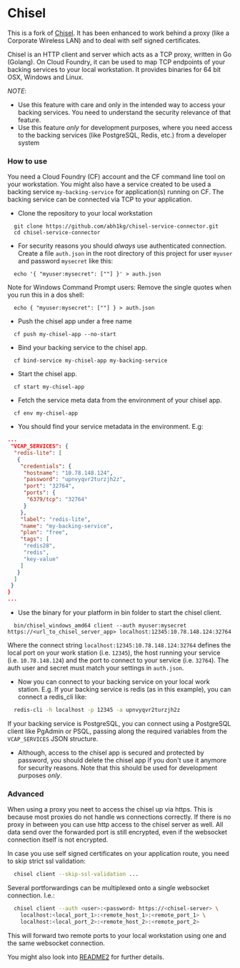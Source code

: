 # Chisel

This is a fork of [Chisel](https://github.com/morikat/chisel).
It has been enhanced to work behind a proxy (like a Corporate Wireless LAN) and to deal with self signed certificates.

Chisel is an HTTP client and server which acts as a TCP proxy, written in Go (Golang).
On Cloud Foundry, it can be used to map TCP endpoints of your backing services to your local workstation. It provides binaries for 64 bit OSX, Windows and Linux.

*NOTE*: 
- Use this feature with care and only in the intended way to access your backing services. You need to understand the security relevance of that feature. 
- Use this feature _only_ for development purposes, where you need access to the backing services (like PostgreSQL, Redis, etc.) from a developer system

### How to use

You need a Cloud Foundry (CF) account and the CF command line tool on your workstation.
You might also have a service created to be used a backing service `my-backing-service`
for application(s) running on CF. The backing service can be connected via TCP to
your application.

* Clone the repository to your local workstation
```
  git clone https://github.com/abh1kg/chisel-service-connector.git
  cd chisel-service-connector
```
* For security reasons you should *always* use authenticated connection.
  Create a file `auth.json` in the root directory of this project for user
  `myuser` and password `mysecret` like this:
```
  echo '{ "myuser:mysecret": [""] }' > auth.json
```
  Note for Windows Command Prompt users: Remove the single quotes when you run this in a dos shell:
```
  echo { "myuser:mysecret": [""] } > auth.json
```
* Push the chisel app under a free name
```
  cf push my-chisel-app --no-start
```
* Bind your backing service to the chisel app.
```
  cf bind-service my-chisel-app my-backing-service
```
* Start the chisel app.
```
  cf start my-chisel-app
```
* Fetch the service meta data from the environment of your chisel app.
```
  cf env my-chisel-app
```
* You should find your service metadata in the environment. E.g:
``` json
...
 "VCAP_SERVICES": {
  "redis-lite": [
   {
    "credentials": {
     "hostname": "10.78.148.124",
     "password": "upnvyqvr2turzjh2z",
     "port": "32764",
     "ports": {
      "6379/tcp": "32764"
     }
    },
    "label": "redis-lite",
    "name": "my-backing-service",
    "plan": "free",
    "tags": [
     "redis28",
     "redis",
     "key-value"
    ]
   }
  ]
 }
}
...
```
* Use the binary for your platform in bin folder to start the chisel client.
```
  bin/chisel_windows_amd64 client --auth myuser:mysecret https://<url_to_chisel_server_app> localhost:12345:10.78.148.124:32764
```
  Where the connect string `localhost:12345:10.78.148.124:32764` defines the local port
  on your work station (i.e. `12345`), the host running your service
  (i.e. `10.78.148.124`) and the port to connect to your service
  (i.e. `32764`). The auth user and secret must match your settings in
  `auth.json`.

* Now you can connect to your backing service on your local work station. E.g.
  If your backing service is redis (as in this example), you can connect a
  redis_cli like:
``` sh
  redis-cli -h localhost -p 12345 -a upnvyqvr2turzjh2z
```
  If your backing service is PostgreSQL, you can connect using a PostgreSQL client like PgAdmin or PSQL, passing along the required variables from the `VCAP_SERVICES` JSON structure.

* Although, access to the chisel app is secured and protected by password,
  you should delete the chisel app if you don't use it anymore for security reasons. Note that this should be used for development purposes _only_.

### Advanced

When using a proxy you neet to access the chisel up via https. This is because
most proxies do not handle ws connections correctly. If there is no proxy in
between you can use http access to the chisel server as well. All data
send over the forwarded port is still encrypted, even if the websocket connection
itself is not encrypted.

In case you use self signed certificates on your application route, you need to
skip strict ssl validation:
``` sh
  chisel client --skip-ssl-validation ...
```
Several portforwardings can be multiplexed onto a single websocket connection.
I.e.:
``` sh
  chisel client --auth <user>:<password> https://<chisel-server> \
    localhost:<local_port_1>:<remote_host_1>:<remote_port_1> \
    localhost:<local_port_2>:<remote_host_2>:<remote_port_2>
```
This will forward two remote ports to your local workstation using one and the
same websocket connection.

You might also look into [README2](README2.md) for further details.





